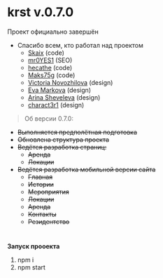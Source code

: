 # krst  v.0.7.0
Проект официально завершён
* Спасибо всем, кто работал над проектом
  - [Skaix](https://github.com/skaixxx) (code)
  - [mr0YES1](https://github.com/mr0YES1) (SEO)
  - [hecathe](https://github.com/hecathe) (code)
  - [Maks75g](https://github.com/Maks75g) (code)
  - [Viсtoria Novozhilova](https://t.me/vixxxtract) (design)
  - [Eva Markova](https://t.me/www_markova) (design)
  - [Arina Sheveleva](https://t.me/arrrino4ka16) (design)
  - [charact3r1](https://www.behance.net/charact3r1) (design)
>Об версии 0.7.0:
* ~~Выполняется предполётная подготовка~~
* ~~Обновлена структура проекта~~
* ~~Ведётся разработка страниц:~~
    - ~~Аренда~~
    - ~~Локации~~
* ~~Ведётся разработка мобильной версии сайта~~
    - ~~Главная~~
    - ~~Истории~~
    - ~~Мероприятия~~
    - ~~Локации~~
    - ~~Аренда~~
    - ~~Контакты~~
    - ~~Резидентство~~
#  
**Запуск прооекта**
1. npm i
2. npm start
